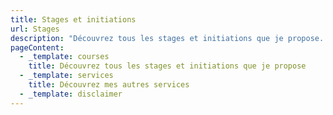 ```yaml
---
title: Stages et initiations
url: Stages
description: "Découvrez tous les stages et initiations que je propose. "
pageContent:
  - _template: courses
    title: Découvrez tous les stages et initiations que je propose
  - _template: services
    title: Découvrez mes autres services
  - _template: disclaimer
---
```

